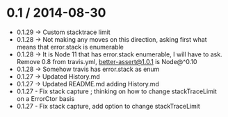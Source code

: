 
0.1 / 2014-08-30
==================

 * 0.1.29 -> Custom stacktrace limit
 * 0.1.28 -> Not making any moves on this direction, asking first what means that error.stack is enumerable
 * 0.1.28 -> It is Node 11 that has error.stack enumerable, I will have to ask. Remove 0.8 from travis.yml, better-assert@1.0.1 is Node@^0.10
 * 0.1.28 -> Somehow travis has error.stack as enum
 * 0.1.27 -> Updated History.md
 * 0.1.27 -> Updated README.md adding History.md
 * 0.1.27 - Fix stack capture ; thinking on how to change stackTraceLimit on a ErrorCtor basis
 * 0.1.27 - Fix stack capture, add option to change stackTraceLimit
